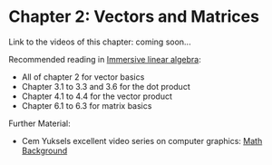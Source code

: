 # Chapter 2: Vectors and Matrices

Link to the videos of this chapter: coming soon...

Recommended reading in [Immersive linear algebra](http://immersivemath.com/ila/index.html):

  * All of chapter 2 for vector basics
  * Chapter 3.1 to 3.3 and 3.6 for the dot product
  * Chapter 4.1 to 4.4 for the vector product
  * Chapter 6.1 to 6.3 for matrix basics

Further Material:

  * Cem Yuksels excellent video series on computer graphics: [Math Background](https://www.youtube.com/watch?v=DnkU4_DttGE&list=PLplnkTzzqsZTfYh4UbhLGpI5kGd5oW_Hh&index=3)
